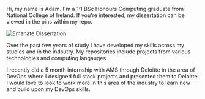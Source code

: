 Hi, my name is Adam. I'm a 1:1 BSc Honours Computing graduate from National College of Ireland. If you're interested, my dissertation can be viewed in the pins within my repo.

![Emanate Dissertation](Emanate_Poster.png)

Over the past few years of study I have developed my skills across my studies and in the indsutry. My repositories include projects from various technologies and 
computing langauges. 

I recently did a 5 month internship with AMS through Deloitte in the area of DevOps where I designed full stack projects and presented them to Deloitte. I would love to look to work more in this area of the industry to learn new and build upon my DevOps skills.
